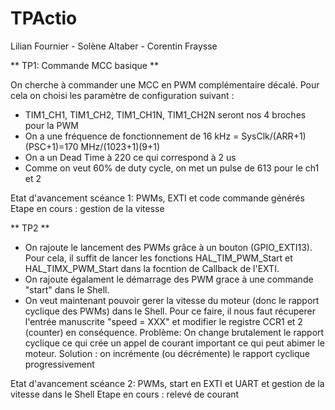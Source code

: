 # TPActio

Lilian Fournier - Solène Altaber - Corentin Fraysse

** TP1: Commande MCC basique **  

On cherche à commander une MCC en PWM complémentaire décalé.
Pour cela on choisi les paramètre de configuration suivant :
- TIM1_CH1, TIM1_CH2, TIM1_CH1N, TIM1_CH2N seront nos 4 broches pour la PWM
- On a une fréquence de fonctionnement de 16 kHz = SysClk/(ARR+1)(PSC+1)=170 MHz/(1023+1)(9+1)
- On a un Dead Time à 220 ce qui correspond à 2 us
- Comme on veut 60% de duty cycle, on met un pulse de 613 pour le ch1 et 2

Etat d'avancement scéance 1: PWMs, EXTI et code commande générés 
Etape en cours : gestion de la vitesse

** TP2 **

- On rajoute le lancement des PWMs grâce à un bouton (GPIO_EXTI13). Pour cela, il suffit de lancer les fonctions HAL_TIM_PWM_Start et HAL_TIMX_PWM_Start dans la focntion de Callback de l'EXTI.
- On rajoute égalament le démarrage des PWM grace à une commande "start" dans le Shell. 
- On veut maintenant pouvoir gerer la vitesse du moteur (donc le rapport cyclique des PWMs) dans le Shell. 
Pour ce faire, il nous faut récuperer l'entrée manuscrite "speed = XXX" et modifier le registre CCR1 et 2 (counter) en conséquence.
Problème: On change brutalement le rapport cyclique ce qui crée un appel de courant important ce qui peut abimer le moteur.
Solution : on incrémente (ou décrémente) le rapport cyclique progressivement

Etat d'avancement scéance 2: PWMs, start en EXTI et UART et gestion de la vitesse dans le Shell
Etape en cours : relevé de courant 




